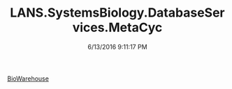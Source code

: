 ﻿---
title: LANS.SystemsBiology.DatabaseServices.MetaCyc
date: 6/13/2016 9:11:17 PM
---

[BioWarehouse](T-LANS.SystemsBiology.DatabaseServices.MetaCyc.BioWarehouse.html)
